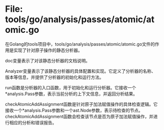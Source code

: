 # File: tools/go/analysis/passes/atomic/atomic.go

在Golang的tools项目中，tools/go/analysis/passes/atomic/atomic.go文件的作用是实现了针对原子操作的静态分析器。

doc变量表示了对该静态分析器的文档说明。

Analyzer变量表示了该静态分析器的具体配置和实现。它定义了分析器的名称、版本等信息，并提供了分析器的初始化和运行方法。

run函数是分析器的入口函数，用于初始化和运行分析器。它接收一个*analysis.Pass参数，表示当前分析的上下文信息，并返回分析结果。

checkAtomicAddAssignment函数是针对原子加法赋值操作的具体检查逻辑。它接收一个*analysis.Pass参数和一个ast.Node参数，表示待检查的节点。checkAtomicAddAssignment函数会检查该节点是否为原子加法赋值操作，并进行相应的分析和错误报告。

